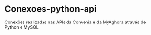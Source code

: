 # Conexoes-python-api
Conexões realizadas nas APIs da Convenia e da MyAghora através de Python e MySQL
